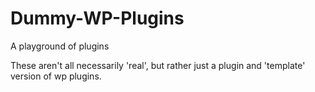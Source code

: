 
# Dummy-WP-Plugins


A playground of plugins 


These aren't all necessarily 'real', but rather just a plugin and 'template' version of wp plugins.
